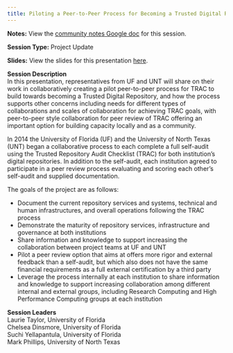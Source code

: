 ```yaml
---
title: Piloting a Peer-to-Peer Process for Becoming a Trusted Digital Repository
---
```


**Notes:** View the [community notes Google doc](https://docs.google.com/document/d/1wA9jHM_o-LBxudI5pnmkFOtonMS9M1SQ-Ar9E9BNGHM/ "Piloting a Peer-to-Peer Process for Becoming a Trusted Digital Repository - community notes") for this session.

**Session Type:** Project Update

**Slides:** View the slides for this presentation [here](http://ufdc.ufl.edu/AA00024188/00006/pdf).

**Session Description**  
In this presentation, representatives from UF and UNT will share on their work in collaboratively creating a pilot peer-to-peer process for TRAC to build towards becoming a Trusted Digital Repository, and how the process supports other concerns including needs for different types of collaborations and scales of collaboration for achieving TRAC goals, with peer-to-peer style collaboration for peer review of TRAC offering an important option for building capacity locally and as a community.  
  
In 2014 the University of Florida (UF) and the University of North Texas (UNT) began a collaborative process to each complete a full self-audit using the Trusted Repository Audit Checklist (TRAC) for both institution’s digital repositories. In addition to the self-audit, each institution agreed to participate in a peer review process evaluating and scoring each other’s self-audit and supplied documentation.  
  
The goals of the project are as follows:

*   Document the current repository services and systems, technical and human infrastructures, and overall operations following the TRAC process
*   Demonstrate the maturity of repository services, infrastructure and governance at both institutions
*   Share information and knowledge to support increasing the collaboration between project teams at UF and UNT
*   Pilot a peer review option that aims at offers more rigor and external feedback than a self-audit, but which also does not have the same financial requirements as a full external certification by a third party
*   Leverage the process internally at each institution to share information and knowledge to support increasing collaboration among different internal and external groups, including Research Computing and High Performance Computing groups at each institution

**Session Leaders**  
Laurie Taylor, University of Florida  
Chelsea Dinsmore, University of Florida  
Suchi Yellapantula, University of Florida  
Mark Phillips, University of North Texas